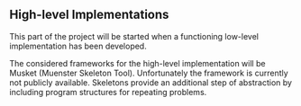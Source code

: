 ## High-level Implementations

This part of the project will be started when a functioning low-level implementation has been developed.

The considered frameworks for the high-level implementation will be Musket (Muenster Skeleton Tool). Unfortunately the framework is currently not publicly available. Skeletons provide an additional step of abstraction by including program structures for repeating problems. 

